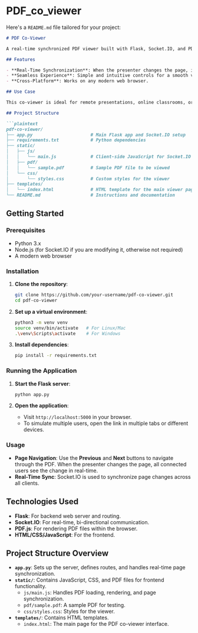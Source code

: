 # PDF_co_viewer

Here's a `README.md` file tailored for your project:

```markdown
# PDF Co-Viewer

A real-time synchronized PDF viewer built with Flask, Socket.IO, and PDF.js. This application allows a presenter or teacher to control the pages of a PDF file remotely, while all connected viewers see the same page in real-time.

## Features

- **Real-Time Synchronization**: When the presenter changes the page, it updates instantly for all connected viewers.
- **Seamless Experience**: Simple and intuitive controls for a smooth viewing experience.
- **Cross-Platform**: Works on any modern web browser.

## Use Case

This co-viewer is ideal for remote presentations, online classrooms, or any scenario where a group needs to follow along with a PDF document in sync with a presenter.

## Project Structure

```plaintext
pdf-co-viewer/
├── app.py                      # Main Flask app and Socket.IO setup
├── requirements.txt            # Python dependencies
├── static/
│   ├── js/
│   │   └── main.js             # Client-side JavaScript for Socket.IO and PDF.js integration
│   ├── pdf/
│   │   └── sample.pdf          # Sample PDF file to be viewed
│   └── css/
│       └── styles.css          # Custom styles for the viewer
├── templates/
│   └── index.html              # HTML template for the main viewer page
└── README.md                   # Instructions and documentation
```

## Getting Started

### Prerequisites

- Python 3.x
- Node.js (for Socket.IO if you are modifying it, otherwise not required)
- A modern web browser

### Installation

1. **Clone the repository**:
   ```bash
   git clone https://github.com/your-username/pdf-co-viewer.git
   cd pdf-co-viewer
   ```

2. **Set up a virtual environment**:
   ```bash
   python3 -m venv venv
   source venv/bin/activate   # For Linux/Mac
   .\venv\Scripts\activate    # For Windows
   ```

3. **Install dependencies**:
   ```bash
   pip install -r requirements.txt
   ```

### Running the Application

1. **Start the Flask server**:
   ```bash
   python app.py
   ```

2. **Open the application**:
   - Visit `http://localhost:5000` in your browser.
   - To simulate multiple users, open the link in multiple tabs or different devices.

### Usage

- **Page Navigation**: Use the **Previous** and **Next** buttons to navigate through the PDF. When the presenter changes the page, all connected users see the change in real-time.
- **Real-Time Sync**: Socket.IO is used to synchronize page changes across all clients.

## Technologies Used

- **Flask**: For backend web server and routing.
- **Socket.IO**: For real-time, bi-directional communication.
- **PDF.js**: For rendering PDF files within the browser.
- **HTML/CSS/JavaScript**: For the frontend.

## Project Structure Overview

- **`app.py`**: Sets up the server, defines routes, and handles real-time page synchronization.
- **`static/`**: Contains JavaScript, CSS, and PDF files for frontend functionality.
  - `js/main.js`: Handles PDF loading, rendering, and page synchronization.
  - `pdf/sample.pdf`: A sample PDF for testing.
  - `css/styles.css`: Styles for the viewer.
- **`templates/`**: Contains HTML templates.
  - `index.html`: The main page for the PDF co-viewer interface.

